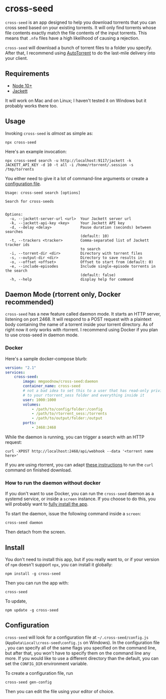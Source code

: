 # cross-seed

`cross-seed` is an app designed to help you download torrents that you can cross
seed based on your existing torrents. It will only find torrents whose file
contents exactly match the file contents of the input torrents. This means that
`.nfo` files have a high likelihood of causing a rejection.

`cross-seed` will download a bunch of torrent files to a folder you specify.
After that, I recommend using
[AutoTorrent](https://github.com/JohnDoee/autotorrent) to do the last-mile
delivery into your client.

## Requirements

-   [Node 10+](https://nodejs.org/en/download)
-   [Jackett](https://github.com/Jackett/Jackett)

It will work on Mac and on Linux; I haven't tested it on Windows but it probably
works there too.

## Usage

Invoking `cross-seed` is _almost_ as simple as:

```shell script
npx cross-seed
```

Here's an example invocation:

```shell script
npx cross-seed search -u http://localhost:9117/jackett -k JACKETT_API_KEY -d 10 -t all -i /home/rtorrent/.session -s /tmp/torrents
```

You either need to give it a lot of command-line arguments or create a
[configuration file](#configuration).

```text
Usage: cross-seed search [options]

Search for cross-seeds


Options:
  -u, --jackett-server-url <url>  Your Jackett server url
  -k, --jackett-api-key <key>     Your Jackett API key
  -d, --delay <delay>             Pause duration (seconds) between searches
                                  (default: 10)
  -t, --trackers <tracker>        Comma-separated list of Jackett tracker ids
                                  to search
  -i, --torrent-dir <dir>         Directory with torrent files
  -s, --output-dir <dir>          Directory to save results in
  -o, --offset <offset>           Offset to start from (default: 0)
  -e, --include-episodes          Include single-episode torrents in the search
                                  (default: false)
  -h, --help                      display help for command
```

## Daemon Mode (rtorrent only, Docker recommended)

`cross-seed` has a new feature called daemon mode. It starts an HTTP server,
listening on port 2468. It will respond to a POST request with a plaintext body
containing the name of a torrent inside your torrent directory. As of right now
it only works with rtorrent. I recommend using Docker if you plan to use
cross-seed in daemon mode.

### Docker

Here's a sample docker-compose blurb:

```yaml
version: "2.1"
services:
    cross-seed:
        image: mmgoodnow/cross-seed:daemon
        container_name: cross-seed
        # not a bad idea to set this to a user that has read-only privileges
        # to your rtorrent_sess folder and everything inside it
        user: 1000:1000
        volumes:
            - /path/to/config/folder:/config
            - /path/to/rtorrent_sess:/torrents
            - /path/to/output/folder:/output
        ports:
            - 2468:2468
```

While the daemon is running, you can trigger a search with an HTTP
request:

```shell script
curl -XPOST http://localhost:2468/api/webhook --data '<torrent name here>'
```

If you are using rtorrent, you can adapt
[these instructions](https://www.filebot.net/forums/viewtopic.php?p=5316#p5316)
to run the `curl` command on finished download.

### How to run the daemon without docker

If you don't want to use Docker, you can run the `cross-seed` daemon as a
systemd service, or inside a `screen` instance. If you choose to do this, you
will probably want to [fully install the app](#install).

To start the daemon, issue the following command inside a `screen`:

```shell script
cross-seed daemon
```
Then detach from the screen.

## Install

You don't need to install this app, but if you really want to, or if your
version of `npm` doesn't support `npx`, you can install it globally:

```shell script
npm install -g cross-seed
```

Then you can run the app with:

```shell script
cross-seed
```

To update,

```shell script
npm update -g cross-seed
```

## Configuration

`cross-seed` will look for a configuration file at `~/.cross-seed/config.js`
(`AppData\Local\cross-seed\config.js` on Windows). In the configuration file ,
you can specify all of the same flags you specified on the command line, but
after that, you won't have to specify them on the command line any more. If you
would like to use a different directory than the default, you can set the
`CONFIG_DIR` environment variable.

To create a configuration file, run

```shell script
cross-seed gen-config
```

Then you can edit the file using your editor of choice.
